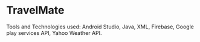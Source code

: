 # TravelMate
Tools and Technologies used: Android Studio, Java, XML, Firebase, Google play services API,
Yahoo Weather API.

